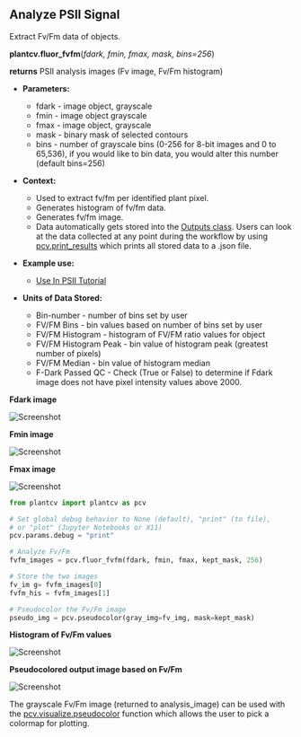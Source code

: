 ## Analyze PSII Signal

Extract Fv/Fm data of objects.

**plantcv.fluor_fvfm**(*fdark, fmin, fmax, mask, bins=256*)

**returns** PSII analysis images (Fv image, Fv/Fm histogram)

- **Parameters:**
    - fdark - image object, grayscale
    - fmin - image object  grayscale
    - fmax - image object, grayscale
    - mask - binary mask of selected contours
    - bins - number of grayscale bins (0-256 for 8-bit images and 0 to 65,536), if you would like to bin data, you would alter this number (default bins=256)
- **Context:**
    - Used to extract fv/fm per identified plant pixel.
    - Generates histogram of fv/fm data.
    - Generates fv/fm image.
    - Data automatically gets stored into the [Outputs class](outputs.md). Users can look at the data collected at any point during 
    the workflow by using [pcv.print_results](print_results.md) which prints all stored data to a .json file.
- **Example use:**
    - [Use In PSII Tutorial](psII_tutorial.md)
    
- **Units of Data Stored:**
    - Bin-number - number of bins set by user  
    - FV/FM Bins - bin values based on number of bins set by user  
    - FV/FM Histogram - histogram of FV/FM ratio values for object  
    - FV/FM Histogram Peak - bin value of histogram peak (greatest number of pixels)  
    - FV/FM Median - bin value of histogram median  
    - F-Dark Passed QC - Check (True or False) to determine if Fdark image does not have pixel intensity values above 2000. 

**Fdark image**

![Screenshot](img/documentation_images/fluor_fvfm/fdark.jpg)

**Fmin image**

![Screenshot](img/documentation_images/fluor_fvfm/fmin.jpg)

**Fmax image**

![Screenshot](img/documentation_images/fluor_fvfm/fmax.jpg)

```python
from plantcv import plantcv as pcv

# Set global debug behavior to None (default), "print" (to file), 
# or "plot" (Jupyter Notebooks or X11)
pcv.params.debug = "print"

# Analyze Fv/Fm    
fvfm_images = pcv.fluor_fvfm(fdark, fmin, fmax, kept_mask, 256)

# Store the two images
fv_im g= fvfm_images[0]
fvfm_his = fvfm_images[1]

# Pseudocolor the Fv/Fm image
pseudo_img = pcv.pseudocolor(gray_img=fv_img, mask=kept_mask)

```

**Histogram of Fv/Fm values**

![Screenshot](img/documentation_images/fluor_fvfm/fvfm_histogram.jpg)

**Pseudocolored output image based on Fv/Fm**

![Screenshot](img/documentation_images/pseudocolor/pseudo_img.jpg)

The grayscale Fv/Fm image (returned to analysis_image) can be used with the [pcv.visualize.pseudocolor](visualize_pseudocolor.md) function
which allows the user to pick a colormap for plotting.
